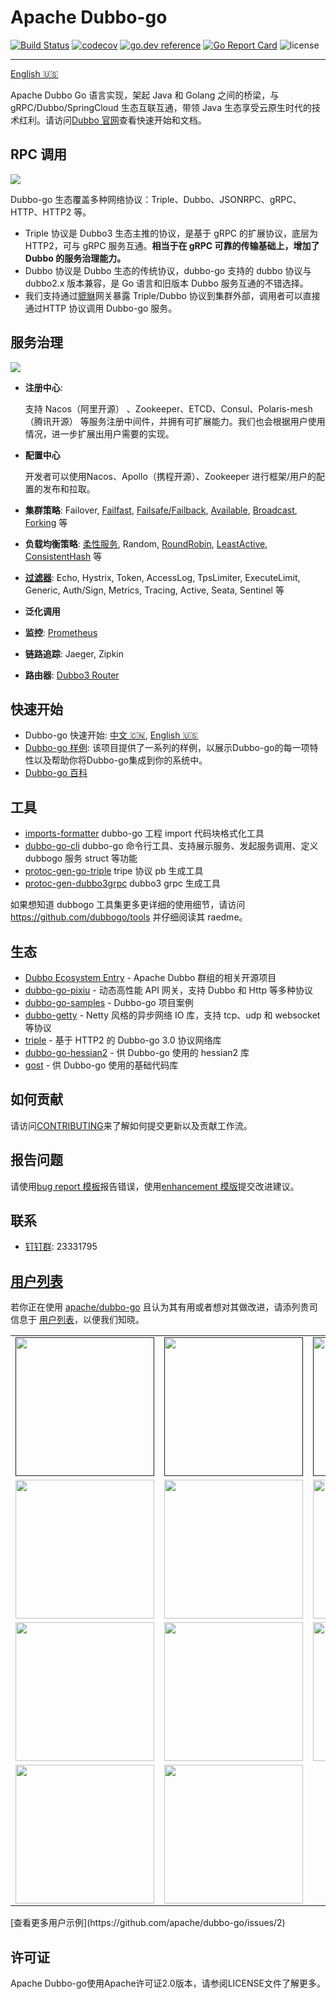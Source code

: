 # Apache Dubbo-go

[![Build Status](https://github.com/apache/dubbo-go/workflows/CI/badge.svg)](https://travis-ci.org/apache/dubbo-go)
[![codecov](https://codecov.io/gh/apache/dubbo-go/branch/master/graph/badge.svg)](https://codecov.io/gh/apache/dubbo-go)
[![go.dev reference](https://img.shields.io/badge/go.dev-reference-007d9c?logo=go&logoColor=white&style=flat-square)](https://pkg.go.dev/github.com/apache/dubbo-go?tab=doc)
[![Go Report Card](https://goreportcard.com/badge/github.com/apache/dubbo-go)](https://goreportcard.com/report/github.com/apache/dubbo-go)
![license](https://img.shields.io/badge/license-Apache--2.0-green.svg)

---

[English 🇺🇸](./README.md)

Apache Dubbo Go 语言实现，架起 Java 和 Golang 之间的桥梁，与 gRPC/Dubbo/SpringCloud 生态互联互通，带领 Java 生态享受云原生时代的技术红利。请访问[Dubbo 官网](https://dubbo.apache.org/zh/docs/languages/golang/)查看快速开始和文档。

## RPC 调用

![](https://dubbogo.github.io/img/dubbogo-3.0-invocation.png)

Dubbo-go 生态覆盖多种网络协议：Triple、Dubbo、JSONRPC、gRPC、HTTP、HTTP2 等。

- Triple 协议是 Dubbo3 生态主推的协议，是基于 gRPC 的扩展协议，底层为HTTP2，可与 gRPC 服务互通。**相当于在 gRPC 可靠的传输基础上，增加了 Dubbo 的服务治理能力。**
- Dubbo 协议是 Dubbo 生态的传统协议，dubbo-go 支持的 dubbo 协议与dubbo2.x 版本兼容，是 Go 语言和旧版本 Dubbo 服务互通的不错选择。
- 我们支持通过[貔貅](https://github.com/apache/dubbo-go-pixiu)网关暴露 Triple/Dubbo 协议到集群外部，调用者可以直接通过HTTP 协议调用 Dubbo-go 服务。

## 服务治理

![](https://dubbogo.github.io/img/devops.png)

- **注册中心**: 

  支持 Nacos（阿里开源） 、Zookeeper、ETCD、Consul、Polaris-mesh（腾讯开源） 等服务注册中间件，并拥有可扩展能力。我们也会根据用户使用情况，进一步扩展出用户需要的实现。

- **配置中心**

  开发者可以使用Nacos、Apollo（携程开源）、Zookeeper 进行框架/用户的配置的发布和拉取。

- **集群策略**: Failover, [Failfast](https://github.com/apache/dubbo-go/pull/140), [Failsafe/Failback](https://github.com/apache/dubbo-go/pull/136), [Available](https://github.com/apache/dubbo-go/pull/155), [Broadcast](https://github.com/apache/dubbo-go/pull/158), [Forking](https://github.com/apache/dubbo-go/pull/161) 等

- **负载均衡策略**: [柔性服务](https://github.com/apache/dubbo-go/pull/1649), Random, [RoundRobin](https://github.com/apache/dubbo-go/pull/66), [LeastActive](https://github.com/apache/dubbo-go/pull/65), [ConsistentHash](https://github.com/apache/dubbo-go/pull/261) 等

- [**过滤器**](./filter): Echo, Hystrix, Token, AccessLog, TpsLimiter, ExecuteLimit, Generic, Auth/Sign, Metrics, Tracing, Active, Seata, Sentinel 等

- **泛化调用**

- **监控**: [Prometheus](https://github.com/apache/dubbo-go/pull/342)

- **链路追踪**: Jaeger, Zipkin

- **路由器**: [Dubbo3 Router](https://github.com/apache/dubbo-go/pull/1187)

## 快速开始

- Dubbo-go 快速开始: [中文 🇨🇳](https://dubbogo.github.io/zh-cn/docs/user/quickstart/3.0/quickstart_triple.html), [English 🇺🇸](https://dubbogo.github.io/en-us/docs/user/quickstart/3.0/quickstart_triple.html)
- [Dubbo-go 样例](https://github.com/apache/dubbo-go-samples): 该项目提供了一系列的样例，以展示Dubbo-go的每一项特性以及帮助你将Dubbo-go集成到你的系统中。
- [Dubbo-go 百科](https://github.com/apache/dubbo-go/wiki)

## 工具

  * [imports-formatter](https://github.com/dubbogo/tools/blob/master/cmd/imports-formatter/main.go) dubbo-go 工程 import 代码块格式化工具
  * [dubbo-go-cli](https://github.com/dubbogo/tools/blob/master/cmd/dubbogo-cli/main.go) dubbo-go 命令行工具、支持展示服务、发起服务调用、定义 dubbogo 服务 struct 等功能
  * [protoc-gen-go-triple](https://github.com/dubbogo/tools/blob/master/cmd/protoc-gen-go-triple/main.go) tripe 协议 pb 生成工具
  * [protoc-gen-dubbo3grpc](https://github.com/dubbogo/tools/blob/master/cmd/protoc-gen-dubbo3grpc/main.go) dubbo3 grpc 生成工具

如果想知道 dubbogo 工具集更多更详细的使用细节，请访问 https://github.com/dubbogo/tools 并仔细阅读其 raedme。

## 生态

* [Dubbo Ecosystem Entry](https://github.com/apache?utf8=%E2%9C%93&q=dubbo&type=&language=) - Apache Dubbo 群组的相关开源项目
* [dubbo-go-pixiu](https://github.com/apache/dubbo-go-pixiu) - 动态高性能 API 网关，支持 Dubbo 和 Http 等多种协议
* [dubbo-go-samples](https://github.com/apache/dubbo-go-samples) - Dubbo-go 项目案例
* [dubbo-getty](https://github.com/apache/dubbo-getty) - Netty 风格的异步网络 IO 库，支持 tcp、udp 和 websocket 等协议
* [triple](https://github.com/dubbogo/triple) - 基于 HTTP2 的 Dubbo-go 3.0 协议网络库
* [dubbo-go-hessian2](https://github.com/apache/dubbo-go-hessian2) - 供 Dubbo-go 使用的 hessian2 库
* [gost](https://github.com/dubbogo/gost) - 供 Dubbo-go 使用的基础代码库

## 如何贡献

请访问[CONTRIBUTING](./CONTRIBUTING.md)来了解如何提交更新以及贡献工作流。

## 报告问题

请使用[bug report 模板](issues/new?template=bug-report.md)报告错误，使用[enhancement 模版](issues/new?template=enhancement.md)提交改进建议。

## 联系

- [钉钉群](https://www.dingtalk.com/): 23331795

## [用户列表](https://github.com/apache/dubbo-go/issues/2)

若你正在使用 [apache/dubbo-go](https://github.com/apache/dubbo-go) 且认为其有用或者想对其做改进，请添列贵司信息于 [用户列表](https://github.com/apache/dubbo-go/issues/2)，以便我们知晓。

<div>
<table>
  <tbody>
  <tr></tr>
    <tr>
      <td align="center"  valign="middle">
        <a href="" target="_blank">
          <img width="222px"  src="https://pic.c-ctrip.com/common/c_logo2013.png">
        </a>
      </td>
      <td align="center"  valign="middle">
        <a href="" target="_blank">
          <img width="222px"  src="https://user-images.githubusercontent.com/52339367/84628582-80512200-af1b-11ea-945a-c6b4b9ad31f2.png">
        </a>
      </td>
      <td align="center"  valign="middle">
        <a href="" target="_blank">
          <img width="222px"  src="https://mosn.io/images/community/tuya.png">
        </a>
      </td>
      <td align="center"  valign="middle">
        <a href="https://github.com/mosn" target="_blank">
          <img width="222px"  src="https://raw.githubusercontent.com/mosn/community/master/icons/png/mosn-labeled-horizontal.png">
        </a>
      </td>
      <td align="center"  valign="middle">
        <a href="" target="_blank">
          <img width="222px"  src="https://festatic.estudy.cn/assets/xhx-web/layout/logo.png">
        </a>
      </td>
    </tr>
    <tr></tr>
    <tr>
      <td align="center"  valign="middle">
        <a href="http://www.j.cn" target="_blank">
          <img width="222px"  src="http://image.guang.j.cn/bbs/imgs/home/pc/icon_8500.png">
        </a>
      </td>
      <td align="center"  valign="middle">
        <a href="https://www.genshuixue.com/" target="_blank">
          <img width="222px"  src="https://i.gsxcdn.com/0cms/d/file/content/2020/02/5e572137d7d94.png">
        </a>
      </td>
      <td align="center"  valign="middle">
        <a href="http://www.51h5.com" target="_blank">
          <img width="222px"  src="https://fs-ews.51h5.com/common/hw_220_black.png">
        </a>
      </td>
      <td align="center"  valign="middle">
        <a href="https://www.zto.com" target="_blank">
          <img width="222px"  src="https://fscdn.zto.com/fs8/M02/B2/E4/wKhBD1-8o52Ae3GnAAASU3r62ME040.png">
        </a>
      </td>
      <td align="center"  valign="middle">
        <a href="https://www.icsoc.net/" target="_blank">
          <img width="222px"  src="https://oss.icsoc.net/icsoc-ekt-test-files/icsoc.png">
        </a>
      </td>
    </tr>
    <tr></tr>
    <tr>
      <td align="center"  valign="middle">
        <a href="http://www.mgtv.com" target="_blank">
          <img width="222px"  src="https://ugc.hitv.com/platform_oss/F6077F1AA82542CDBDD88FD518E6E727.png">
        </a>
      </td>
	    <td align="center"  valign="middle">
        <a href="http://www.dmall.com" target="_blank">
          <img width="222px"  src="https://mosn.io/images/community/duodian.png">
        </a>
      </td>
      <td align="center"  valign="middle">
        <a href="http://www.ruubypay.com" target="_blank">
           <img width="222px"  src="http://website.ruubypay.com/wifi/image/line5.png">
        </a>
      </td>
      <td align="center"  valign="middle">
        <a href="https://www.dingtalk.com" target="_blank">
           <img width="222px"  src="https://gw.alicdn.com/tfs/TB1HPATMrrpK1RjSZTEXXcWAVXa-260-74.png">
        </a>
      </td>
      <td align="center"  valign="middle">
          <a href="https://www.autohome.com.cn" target="_blank">
             <img width="222px"  src="https://avatars.githubusercontent.com/u/18279051?s=200&v=4">
          </a>
      </td>       
    </tr>
    <tr></tr>
    <tr>
      <td align="center"  valign="middle">
        <a href="https://www.mi.com/" target="_blank">
          <img width="222px"  src="https://s02.mifile.cn/assets/static/image/logo-mi2.png">
        </a>
      </td>  
      <td align="center"  valign="middle">
        <a href="https://opayweb.com/" target="_blank">
          <img width="222px"  src="https://open.opayweb.com/static/img/logo@2x.35c6fe4c.jpg">
        </a>
      </td>  
    </tr>
    <tr></tr>
  </tbody>
</table>
</div>
[查看更多用户示例](https://github.com/apache/dubbo-go/issues/2)

## 许可证

Apache Dubbo-go使用Apache许可证2.0版本，请参阅LICENSE文件了解更多。
